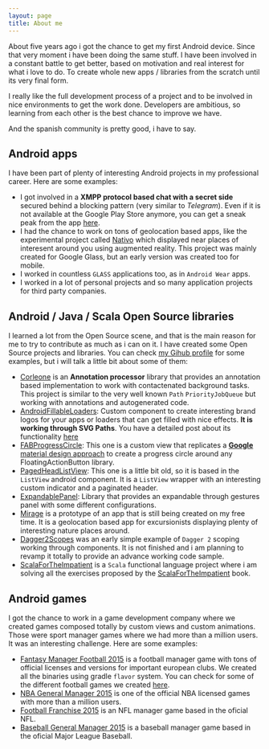 ```yaml
---
layout: page
title: About me
---
```


About five years ago i got the chance to get my first Android device. Since that very moment i have been 
doing the same stuff. I have been involved in a constant battle to get better, based on motivation and 
real interest for what i love to do. To create whole new apps / libraries from the scratch until its very 
final form.

I really like the full development process of a project and to be involved in nice environments to get 
the work done. Developers are ambitious, so learning from each other is the best chance to improve we have. 

And the spanish community is pretty good, i have to say.
 
 
## Android apps

I have been part of plenty of interesting Android projects in my professional career. Here are some examples:

* I got involved in a **XMPP protocol based chat with a secret side** secured behind a blocking pattern (very similar to *Telegram*). Even if it is not available at the Google Play Store anymore, you can get a sneak peak from the app [here](http://www.droiders.com/es/tag/enjoystr-es/). 
* I had the chance to work on tons of geolocation based apps, like the experimental project called [Nativo](https://play.google.com/store/apps/details?id=com.droiders.android.nativovanilla) which displayed near places of interesent around you using augmented reality. This project was mainly created for Google Glass, but an early version was created too for mobile. 
* I worked in countless `GLASS` applications too, as in `Android Wear` apps.
* I worked in a lot of personal projects and so many application projects for third party companies.


## Android / Java / Scala Open Source libraries

I learned a lot from the Open Source scene, and that is the main reason for me to try to contribute as much as i can on it. I have created some Open Source projects and libraries. You can check [my Gihub profile](https://github.com/JorgeCastilloPrz/) for some examples, but i will talk a little bit about some of them:

* [Corleone](https://github.com/JorgeCastilloPrz/Corleone) is an **Annotation processor** library that provides an annotation based implementation to work with contactenated background tasks. This project is similar to the very well known `Path` `PriorityJobQueue` but working with annotations and autogenerated code.
* [AndroidFillableLoaders](https://github.com/JorgeCastilloPrz/AndroidFillableLoaders): Custom component to create interesting brand logos for your apps or loaders that can get filled with nice effects. **It is working through SVG Paths**. You have a detailed post about its functionality [here](http://jorgecastillo.xyz/2015/08/16/android-fillable-loaders/)
* [FABProgressCircle](https://github.com/JorgeCastilloPrz/FABProgressCircle): This one is a custom view that replicates a [**Google** material design approach](https://material-design.storage.googleapis.com/publish/material_v_4/material_ext_publish/0B6Okdz75tqQsa0QwVnd6NVlvWkk/components-progressactivity-typesofindicators-Circular_wFab_xhdpi_003.webm) to create a progress circle around any FloatingActionButton library.
* [PagedHeadListView](https://github.com/JorgeCastilloPrz/PagedHeadListView): This one is a little bit old, so it is based in the `ListView` android component. It is a `ListView` wrapper with an interesting custom indicator and a paginated header.
* [ExpandablePanel](https://github.com/JorgeCastilloPrz/ExpandablePanel): Library that provides an expandable through gestures panel with some different configurations.
* [Mirage](https://github.com/JorgeCastilloPrz/Mirage) is a prototype of an app that is still being created on my free time. It is a geolocation based app for excursionists displaying plenty of interesting nature places around.
* [Dagger2Scopes](https://github.com/JorgeCastilloPrz/Dagger2Scopes) was an early simple example of `Dagger 2` scoping working through components. It is not finished and i am planning to revamp it totally to provide an advance working code sample.
* [ScalaForTheImpatient](https://github.com/JorgeCastilloPrz/ScalaForTheImpatient) is a `Scala` functional language project where i am solving all the exercises proposed by the [ScalaForTheImpatient](http://www.horstmann.com/scala/index.html) book.

## Android games

I got the chance to work in a game development company where we created games composed totally by custom 
views and custom animations. Those were sport manager games where we had more than a million users. It 
was an interesting challenge. Here are some examples:

* [Fantasy Manager Football 2015](https://play.google.com/store/apps/details?id=com.fromthebenchgames.fmfootball2015) is a football manager game with tons of official licenses and versions for important european clubs. We created all the binaries using gradle `flavor` system. You can check for some of the different football games we created [here](https://play.google.com/store/apps/dev?id=4682432532609369869).
* [NBA General Manager 2015](https://play.google.com/store/apps/details?id=com.fromthebenchgames.nbamanager15) is one of the official NBA licensed games with more than a million users.
* [Football Franchise 2015](https://play.google.com/store/apps/details?id=com.fromthebenchgames.nflpamanager14) is an NFL manager game based in the oficial NFL.
* [Baseball General Manager 2015](https://play.google.com/store/apps/details?id=com.fromthebenchgames.mlbpamanager14) is a baseball manager game based in the oficial Major League Baseball.
